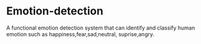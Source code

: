 # Emotion-detection
A functional emotion detection system that can identify and classify human
emotion such as happiness,fear,sad,neutral, suprise,angry.
